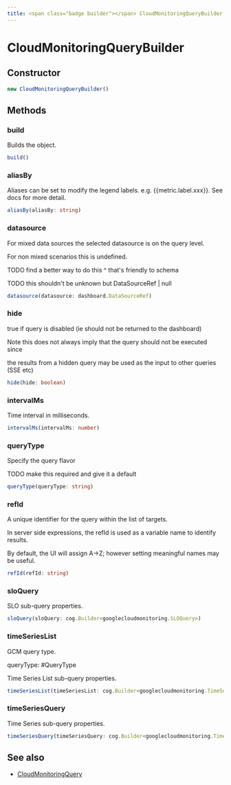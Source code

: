 ```yaml
---
title: <span class="badge builder"></span> CloudMonitoringQueryBuilder
---
```

# <span class="badge builder"></span> CloudMonitoringQueryBuilder

## Constructor

```typescript
new CloudMonitoringQueryBuilder()
```
## Methods

### <span class="badge object-method"></span> build

Builds the object.

```typescript
build()
```

### <span class="badge object-method"></span> aliasBy

Aliases can be set to modify the legend labels. e.g. {{metric.label.xxx}}. See docs for more detail.

```typescript
aliasBy(aliasBy: string)
```

### <span class="badge object-method"></span> datasource

For mixed data sources the selected datasource is on the query level.

For non mixed scenarios this is undefined.

TODO find a better way to do this ^ that's friendly to schema

TODO this shouldn't be unknown but DataSourceRef | null

```typescript
datasource(datasource: dashboard.DataSourceRef)
```

### <span class="badge object-method"></span> hide

true if query is disabled (ie should not be returned to the dashboard)

Note this does not always imply that the query should not be executed since

the results from a hidden query may be used as the input to other queries (SSE etc)

```typescript
hide(hide: boolean)
```

### <span class="badge object-method"></span> intervalMs

Time interval in milliseconds.

```typescript
intervalMs(intervalMs: number)
```

### <span class="badge object-method"></span> queryType

Specify the query flavor

TODO make this required and give it a default

```typescript
queryType(queryType: string)
```

### <span class="badge object-method"></span> refId

A unique identifier for the query within the list of targets.

In server side expressions, the refId is used as a variable name to identify results.

By default, the UI will assign A->Z; however setting meaningful names may be useful.

```typescript
refId(refId: string)
```

### <span class="badge object-method"></span> sloQuery

SLO sub-query properties.

```typescript
sloQuery(sloQuery: cog.Builder<googlecloudmonitoring.SLOQuery>)
```

### <span class="badge object-method"></span> timeSeriesList

GCM query type.

queryType: #QueryType

Time Series List sub-query properties.

```typescript
timeSeriesList(timeSeriesList: cog.Builder<googlecloudmonitoring.TimeSeriesList>)
```

### <span class="badge object-method"></span> timeSeriesQuery

Time Series sub-query properties.

```typescript
timeSeriesQuery(timeSeriesQuery: cog.Builder<googlecloudmonitoring.TimeSeriesQuery>)
```

## See also

 * <span class="badge object-type-interface"></span> [CloudMonitoringQuery](./object-CloudMonitoringQuery.md)
